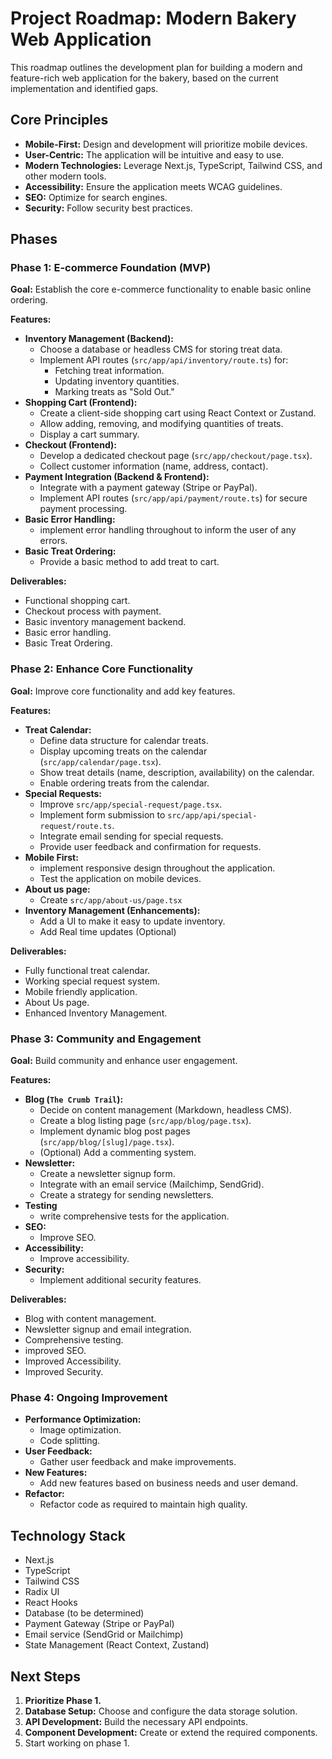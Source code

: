 # Project Roadmap: Modern Bakery Web Application

This roadmap outlines the development plan for building a modern and feature-rich web application for the bakery, based on the current implementation and identified gaps.

## Core Principles

*   **Mobile-First:** Design and development will prioritize mobile devices.
*   **User-Centric:** The application will be intuitive and easy to use.
*   **Modern Technologies:** Leverage Next.js, TypeScript, Tailwind CSS, and other modern tools.
*   **Accessibility:** Ensure the application meets WCAG guidelines.
*   **SEO:** Optimize for search engines.
* **Security:** Follow security best practices.

## Phases

### Phase 1: E-commerce Foundation (MVP)

**Goal:** Establish the core e-commerce functionality to enable basic online ordering.

**Features:**

*   **Inventory Management (Backend):**
    *   Choose a database or headless CMS for storing treat data.
    *   Implement API routes (`src/app/api/inventory/route.ts`) for:
        *   Fetching treat information.
        *   Updating inventory quantities.
        *   Marking treats as "Sold Out."
*   **Shopping Cart (Frontend):**
    *   Create a client-side shopping cart using React Context or Zustand.
    *   Allow adding, removing, and modifying quantities of treats.
    *   Display a cart summary.
*   **Checkout (Frontend):**
    *   Develop a dedicated checkout page (`src/app/checkout/page.tsx`).
    *   Collect customer information (name, address, contact).
*   **Payment Integration (Backend & Frontend):**
    *   Integrate with a payment gateway (Stripe or PayPal).
    *   Implement API routes (`src/app/api/payment/route.ts`) for secure payment processing.
* **Basic Error Handling:**
    * implement error handling throughout to inform the user of any errors.
* **Basic Treat Ordering:**
  * Provide a basic method to add treat to cart.

**Deliverables:**

*   Functional shopping cart.
*   Checkout process with payment.
*   Basic inventory management backend.
*   Basic error handling.
* Basic Treat Ordering.

### Phase 2: Enhance Core Functionality

**Goal:** Improve core functionality and add key features.

**Features:**

*   **Treat Calendar:**
    *   Define data structure for calendar treats.
    *   Display upcoming treats on the calendar (`src/app/calendar/page.tsx`).
    *   Show treat details (name, description, availability) on the calendar.
    *   Enable ordering treats from the calendar.
*   **Special Requests:**
    *   Improve `src/app/special-request/page.tsx`.
    *   Implement form submission to `src/app/api/special-request/route.ts`.
    *   Integrate email sending for special requests.
    *   Provide user feedback and confirmation for requests.
* **Mobile First:**
    * implement responsive design throughout the application.
    * Test the application on mobile devices.
* **About us page:**
  * Create `src/app/about-us/page.tsx`
* **Inventory Management (Enhancements):**
    * Add a UI to make it easy to update inventory.
    * Add Real time updates (Optional)

**Deliverables:**

*   Fully functional treat calendar.
*   Working special request system.
*   Mobile friendly application.
*   About Us page.
* Enhanced Inventory Management.

### Phase 3: Community and Engagement

**Goal:** Build community and enhance user engagement.

**Features:**

*   **Blog (`The Crumb Trail`):**
    *   Decide on content management (Markdown, headless CMS).
    *   Create a blog listing page (`src/app/blog/page.tsx`).
    *   Implement dynamic blog post pages (`src/app/blog/[slug]/page.tsx`).
    *   (Optional) Add a commenting system.
*   **Newsletter:**
    *   Create a newsletter signup form.
    *   Integrate with an email service (Mailchimp, SendGrid).
    *   Create a strategy for sending newsletters.
* **Testing**
    * write comprehensive tests for the application.
* **SEO:**
    * Improve SEO.
* **Accessibility:**
    * Improve accessibility.
* **Security:**
  * Implement additional security features.

**Deliverables:**

*   Blog with content management.
*   Newsletter signup and email integration.
* Comprehensive testing.
* improved SEO.
* Improved Accessibility.
* Improved Security.

### Phase 4: Ongoing Improvement

*   **Performance Optimization:**
    *   Image optimization.
    *   Code splitting.
*   **User Feedback:**
    *   Gather user feedback and make improvements.
*   **New Features:**
    *   Add new features based on business needs and user demand.
* **Refactor:**
    * Refactor code as required to maintain high quality.

## Technology Stack

*   Next.js
*   TypeScript
*   Tailwind CSS
*   Radix UI
*   React Hooks
* Database (to be determined)
* Payment Gateway (Stripe or PayPal)
* Email service (SendGrid or Mailchimp)
* State Management (React Context, Zustand)

## Next Steps

1.  **Prioritize Phase 1.**
2.  **Database Setup:** Choose and configure the data storage solution.
3.  **API Development:** Build the necessary API endpoints.
4.  **Component Development:** Create or extend the required components.
5. Start working on phase 1.